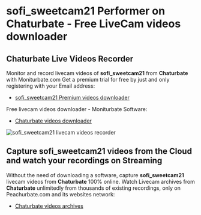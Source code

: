 # sofi_sweetcam21 Performer on Chaturbate - Free LiveCam videos downloader

## Chaturbate Live Videos Recorder

Monitor and record livecam videos of **sofi_sweetcam21** from **Chaturbate** with Moniturbate.com
Get a premium trial for free by just and only registering with your Email address:
* [sofi_sweetcam21 Premium videos downloader](https://moniturbate.com/request-demo-licence-key.html)

Free livecam videos downloader - Moniturbate Software:
* [Chaturbate videos downloader](https://moniturbate.com/moniturbate-download-software.html)

![sofi_sweetcam21 livecam videos recorder](https://peachurnet.com/templates/moniturbate-software.png)


## Capture sofi_sweetcam21 videos from the Cloud and watch your recordings on Streaming

Without the need of downloading a software, capture **sofi_sweetcam21** livecam videos from **Chaturbate** 100% online.
Watch Livecam archives from **Chaturbate** unlimitedly from thousands of existing recordings, only on Peachurbate.com and its websites network:
* [Chaturbate videos archives](https://peachurnet.com/)